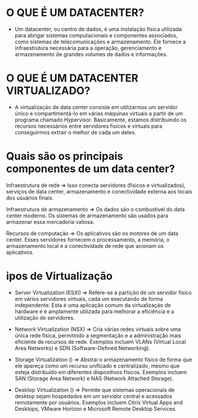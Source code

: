 # O QUE É UM DATACENTER?

- Um datacenter, ou centro de dados, é uma instalação física utilizada para abrigar sistemas computacionais e componentes associados, como sistemas de telecomunicações e armazenamento. Ele fornece a infraestrutura necessária para a operação, gerenciamento e armazenamento de grandes volumes de dados e informações.

# O QUE É UM DATACENTER VIRTUALIZADO?

- A virtualização de data center consiste em utilizarmos um servidor único e compartimentá-lo em várias máquinas virtuais
a partir de um programa chamado Hypervisor. Basicamente, estamos distribuindo os recursos necessários entre servidores
físicos e virtuais para conseguirmos extrair o melhor de cada um deles.

# Quais são os principais componentes de um data center?

Infraestrutura de rede => Isso conecta servidores (físicos e virtualizados), serviços de data center,
armazenamento e conectividade externa aos locais dos usuários finais.

Infraestrutura de armazenamento => Os dados são o combustível do data center moderno. Os sistemas de
armazenamento são usados para armazenar essa mercadoria valiosa.

Recursos de computação => Os aplicativos são os motores de um data center. Esses servidores fornecem o 
processamento, a memória, o armazenamento local e a conectividade de rede que acionam os aplicativos.

# ipos de Virtualização

- Server Virtualization (ESXI) => Refere-se à partição de um servidor físico em vários servidores virtuais,
cada um executando de forma independente. Esta é uma aplicação comum da virtualização de hardware e é
amplamente utilizada para melhorar a eficiência e a utilização de servidores.

- Network Virtualization (NSX) => Cria várias redes virtuais sobre uma única rede física, permitindo a
segmentação e a administração mais eficiente de recursos de rede. Exemplos incluem VLANs (Virtual Local
Area Networks) e SDN (Software-Defined Networking).

- Storage Virtualization () => Abstrai o armazenamento físico de forma que ele apareça como um recurso
unificado e centralizado, mesmo que esteja distribuído em diferentes dispositivos físicos. Exemplos
incluem SAN (Storage Area Network) e NAS (Network Attached Storage).

- Desktop Virtualization () => Permite que sistemas operacionais de desktop sejam hospedados em um servidor
central e acessados remotamente por usuários. Exemplos incluem Citrix Virtual Apps and Desktops, VMware Horizon
e Microsoft Remote Desktop Services.
